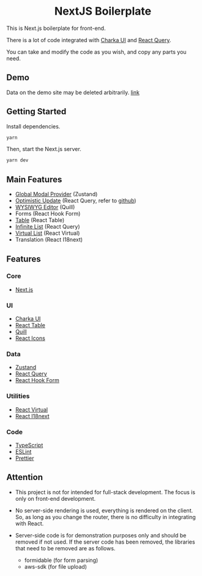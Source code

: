 <h1 align="center">NextJS Boilerplate</h1>

This is Next.js boilerplate for front-end.

There is a lot of code integrated with [Charka UI](https://npmjs.com/package/@chakra-ui/react) and [React Query](https://npmjs.com/package/@tanstack/react-query).

You can take and modify the code as you wish, and copy any parts you need.

## Demo

Data on the demo site may be deleted arbitrarily. [link](https://nextjs-boilerplate-dusky-phi.vercel.app/)

## Getting Started

Install dependencies.

```bash
yarn
```

Then, start the Next.js server.

```bash
yarn dev
```

## Main Features

- [Global Modal Provider](https://github.com/Lee-Minhoon/nextjs-boilerplate/blob/main/src/components/providers/ModalProvider/ModalProvider.tsx) (Zustand)
- [Optimistic Update](https://github.com/Lee-Minhoon/nextjs-boilerplate/blob/main/src/apis/hooks.ts) (React Query, refer to [github](https://github.com/horprogs/react-query))
- [WYSIWYG Editor](https://github.com/Lee-Minhoon/nextjs-boilerplate/blob/main/src/components/common/Editor/Editor.tsx) (Quill)
- Forms (React Hook Form)
- [Table](https://github.com/Lee-Minhoon/nextjs-boilerplate/blob/main/src/components/common/DataTable/DataTable.tsx) (React Table)
- [Infinite List](https://github.com/Lee-Minhoon/nextjs-boilerplate/blob/main/src/components/common/InfiniteList/InfiniteList.tsx) (React Query)
- [Virtual List](https://github.com/Lee-Minhoon/nextjs-boilerplate/blob/main/src/components/common/VirtualList/VirtualListBase.tsx) (React Virtual)
- Translation (React I18next)

## Features

### Core

- [Next.js](https://www.npmjs.com/package/next)

### UI

- [Charka UI](https://npmjs.com/package/@chakra-ui/react)
- [React Table](https://npmjs.com/package/@tanstack/react-table)
- [Quill](https://www.npmjs.com/package/quill)
- [React Icons](https://npmjs.com/package/react-icons)

### Data

- [Zustand](https://npmjs.com/package/zustand)
- [React Query](https://npmjs.com/package/@tanstack/react-query)
- [React Hook Form](https://npmjs.com/package/react-hook-form)

### Utilities

- [React Virtual](https://npmjs.com/package/@tanstack/react-virtual)
- [React I18next](https://www.npmjs.com/package/react-i18next)

### Code

- [TypeScript](https://www.npmjs.com/package/typescript)
- [ESLint](https://www.npmjs.com/package/eslint)
- [Prettier](https://www.npmjs.com/package/prettier)

## Attention

- This project is not for intended for full-stack development. The focus is only on front-end development.

- No server-side rendering is used, everything is rendered on the client. So, as long as you change the router, there is no difficulty in integrating with React.

- Server-side code is for demonstration purposes only and should be removed if not used. If the server code has been removed, the libraries that need to be removed are as follows.

  - formidable (for form parsing)
  - aws-sdk (for file upload)
